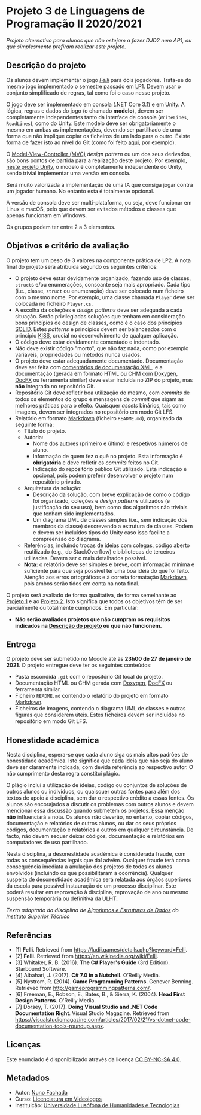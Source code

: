 <!--
Projeto 3 de Linguagens de Programação II 2020/2021 (c) by Nuno Fachada

Projeto 3 de Linguagens de Programação II 2020/2021 is licensed under a
Creative Commons Attribution-NonCommercial-ShareAlike 4.0 International License.

You should have received a copy of the license along with this
work. If not, see <http://creativecommons.org/licenses/by-nc-sa/4.0/>.
-->

# Projeto 3 de Linguagens de Programação II 2020/2021

_Projeto alternativo para alunos que não estejam a fazer DJD2 nem AP1, ou que
simplesmente prefiram realizar este projeto._

## Descrição do projeto

Os alunos devem implementar o jogo *[Felli]* para dois jogadores. Trata-se do
mesmo jogo implementado o semestre passado em [LP1]. Devem usar o conjunto
simplificado de regras, tal como foi o caso nesse projeto.

O jogo deve ser implementado em consola (.NET Core 3.1) e em Unity. A lógica,
regras e dados do jogo (o chamado **modelo**), devem ser completamente
independentes tanto da interface de consola (`WriteLines`, `ReadLines`), como
do Unity. Este modelo deve ser obrigatoriamente o mesmo em ambas as
implementações, devendo ser partilhado de uma forma que não implique
copiar os ficheiros de um lado para o outro. Existe forma de fazer isto ao
nível do Git (como foi feito [aqui][ia-simplexity],
por exemplo).

O [Model-View-Controller (MVC)][MVC] *design pattern* ou um dos seus derivados,
são bons pontos de partida para a realização deste projeto. Por exemplo,
[neste projeto Unity][ia-simplexity], o modelo é completamente
independente do Unity, sendo trivial implementar uma versão em consola.

Será muito valorizada a implementação de uma IA que consiga jogar contra um
jogador humano. No entanto esta é totalmente opcional.

A versão de consola deve ser multi-plataforma, ou seja, deve funcionar em Linux
e macOS, pelo que devem ser evitados métodos e classes que apenas funcionam em
Windows.

Os grupos podem ter entre 2 a 3 elementos.

## Objetivos e critério de avaliação

O projeto tem um peso de 3 valores na componente prática de LP2. A nota final
do projeto será atribuída segundo os seguintes critérios:

* O projeto deve estar devidamente organizado, fazendo uso de classes,
  `struct`s e/ou enumerações, consoante seja mais apropriado. Cada tipo
  (i.e., classe, `struct` ou enumeração) deve ser colocado num ficheiro com o
  mesmo nome. Por exemplo, uma classe chamada `Player` deve ser colocada no
  ficheiro `Player.cs`.
* A escolha da coleções e *design patterns* deve ser adequada a cada
  situação. Serão privilegiadas soluções que tenham em consideração bons
  princípios de design de classes, como é o caso dos princípios [SOLID].
  Estes *patterns* e princípios devem ser balanceados com o princípio
  [KISS], crucial no desenvolvimento de qualquer aplicação.
* O código deve estar devidamente comentado e indentado.
* Não deve existir código "morto", que não faz nada, como por exemplo
  variáveis, propriedades ou métodos nunca usados.
* O projeto deve estar adequadamente documentado. Documentação deve ser feita
  com [comentários de documentação XML][XML], e a documentação (gerada em
  formato HTML ou CHM com [Doxygen], [DocFX] ou ferramenta similar)
  deve estar incluída no ZIP do projeto, mas **não** integrada no repositório
  Git.
* Repositório Git deve refletir boa utilização do mesmo, com *commits* de
  todos os elementos do grupo e mensagens de *commit* que sigam as melhores
  práticas para o efeito. Quaisquer *assets* binários, tais como imagens,
  devem ser integrados no repositório em modo Git LFS.
* Relatório em formato [Markdown] (ficheiro `README.md`), organizado da
  seguinte forma:
  * Título do projeto.
  * Autoria:
    * Nome dos autores (primeiro e último) e respetivos números de aluno.
    * Informação de quem fez o quê no projeto. Esta informação é
      **obrigatória** e deve refletir os *commits* feitos no Git.
    * Indicação do repositório público Git utilizado. Esta indicação é
      opcional, pois podem preferir desenvolver o projeto num repositório
      privado.
  * Arquitetura da solução:
    * Descrição da solução, com breve explicação de como o código foi
      organizado, coleções e *design patterns* utilizados (e justificação
      do seu uso), bem como dos algoritmos não triviais que tenham sido
      implementados.
    * Um diagrama UML de classes simples (i.e., sem indicação dos
      membros da classe) descrevendo a estrutura de classes. Podem e
      devem ser incluídos tipos do Unity caso isso facilite a compreensão
      do diagrama.
  * Referências, incluindo trocas de ideias com colegas, código aberto
    reutilizado (e.g., do StackOverflow) e bibliotecas de terceiros
    utilizadas. Devem ser o mais detalhados possível.
  * **Nota:** o relatório deve ser simples e breve, com informação mínima e
    suficiente para que seja possível ter uma boa ideia do que foi feito.
    Atenção aos erros ortográficos e à correta formatação [Markdown], pois
    ambos serão tidos em conta na nota final.

O projeto será avaliado de forma qualitativa, de forma semelhante ao [Projeto 1]
e ao [Projeto 2]. Isto significa que todos os objetivos têm de ser parcialmente
ou totalmente cumpridos. Em particular:

* **Não serão avaliados projetos que não cumpram os requisitos indicados na
  [Descrição do projeto](#descrição-do-projeto) ou que não funcionem.**

## Entrega

O projeto deve ser submetido no Moodle até às **23h00 de 27 de janeiro de
2021**. O projeto entregue deve ter os seguintes conteúdos:

* Pasta escondida `.git` com o repositório Git local do projeto.
* Documentação HTML ou CHM gerada com [Doxygen], [DocFX] ou
  ferramenta similar.
* Ficheiro `README.md` contendo o relatório do projeto em formato [Markdown].
* Ficheiros de imagens, contendo o diagrama UML de classes e outras figuras
  que considerem úteis. Estes ficheiros devem ser incluídos no repositório em
  modo Git LFS.

## Honestidade académica

Nesta disciplina, espera-se que cada aluno siga os mais altos padrões de
honestidade académica. Isto significa que cada ideia que não seja do
aluno deve ser claramente indicada, com devida referência ao respectivo
autor. O não cumprimento desta regra constitui plágio.

O plágio inclui a utilização de ideias, código ou conjuntos de soluções
de outros alunos ou indivíduos, ou quaisquer outras fontes para além
dos textos de apoio à disciplina, sem dar o respectivo crédito a essas
fontes. Os alunos são encorajados a discutir os problemas com outros
alunos e devem mencionar essa discussão quando submetem os projetos.
Essa menção **não** influenciará a nota. Os alunos não deverão, no
entanto, copiar códigos, documentação e relatórios de outros alunos, ou dar os
seus próprios códigos, documentação e relatórios a outros em qualquer
circunstância. De facto, não devem sequer deixar códigos, documentação e
relatórios em computadores de uso partilhado.

Nesta disciplina, a desonestidade académica é considerada fraude, com
todas as consequências legais que daí advêm. Qualquer fraude terá como
consequência imediata a anulação dos projetos de todos os alunos envolvidos
(incluindo os que possibilitaram a ocorrência). Qualquer suspeita de
desonestidade académica será relatada aos órgãos superiores da escola
para possível instauração de um processo disciplinar. Este poderá
resultar em reprovação à disciplina, reprovação de ano ou mesmo suspensão
temporária ou definitiva da ULHT.

*Texto adaptado da disciplina de [Algoritmos e
Estruturas de Dados][aed] do [Instituto Superior Técnico][ist]*

## Referências

* \[1\] **Felli**. Retrieved from <https://ludii.games/details.php?keyword=Felli>.
* \[2\] **Felli**. Retrieved from <https://en.wikipedia.org/wiki/Felli>.
* \[3\] Whitaker, R. B. (2016). **The C# Player's Guide** (3rd Edition).
  Starbound Software.
* \[4\] Albahari, J. (2017). **C# 7.0 in a Nutshell**. O’Reilly Media.
* \[5\] Nystrom, R. (2014). **Game Programming Patterns**. Genever Benning.
  Retrieved from <http://gameprogrammingpatterns.com/>.
* \[6\] Freeman, E., Robson, E., Bates, B., & Sierra, K. (2004). **Head First
  Design Patterns**. O'Reilly Media.
* \[7\] Dorsey, T. (2017). **Doing Visual Studio and .NET Code Documentation
  Right**. Visual Studio Magazine. Retrieved from
  <https://visualstudiomagazine.com/articles/2017/02/21/vs-dotnet-code-documentation-tools-roundup.aspx>.

## Licenças

Este enunciado é disponibilizado através da licença [CC BY-NC-SA 4.0].

## Metadados

* Autor: [Nuno Fachada]
* Curso:  [Licenciatura em Videojogos][lamv]
* Instituição: [Universidade Lusófona de Humanidades e Tecnologias][ULHT]

[LP1]:https://github.com/VideojogosLusofona/lp1_2019_p2
[Projeto 1]:https://github.com/VideojogosLusofona/lp2_2020_p1
[Projeto 2]:https://github.com/VideojogosLusofona/lp2_2020_p2
[Felli]:https://boardgamegeek.com/boardgame/70116/18-ghosts
[MVC]:https://en.wikipedia.org/wiki/Model%E2%80%93view%E2%80%93controller
[ia-simplexity]:https://github.com/VideojogosLusofona/color-shape-links-ai-competition
[Markdown]:https://guides.github.com/features/mastering-markdown/
[Doxygen]:https://www.stack.nl/~dimitri/doxygen/
[DocFX]:https://dotnet.github.io/docfx/
[KISS]:https://en.wikipedia.org/wiki/KISS_principle
[XML]:https://docs.microsoft.com/dotnet/csharp/codedoc
[SOLID]:https://en.wikipedia.org/wiki/SOLID
[CC BY-NC-SA 4.0]:https://creativecommons.org/licenses/by-nc-sa/4.0/
[lamv]:https://www.ulusofona.pt/licenciatura/videojogos
[Nuno Fachada]:https://github.com/fakenmc
[ULHT]:https://www.ulusofona.pt/
[aed]:https://fenix.tecnico.ulisboa.pt/disciplinas/AED-2/2009-2010/2-semestre/honestidade-academica
[ist]:https://tecnico.ulisboa.pt/pt/
